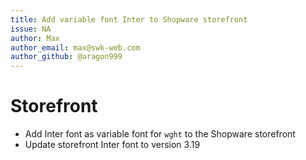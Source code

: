 ```yaml
---
title: Add variable font Inter to Shopware storefront
issue: NA
author: Max
author_email: max@swk-web.com
author_github: @aragon999
---
```

# Storefront
* Add Inter font as variable font for `wght` to the Shopware storefront
* Update storefront Inter font to version 3.19
